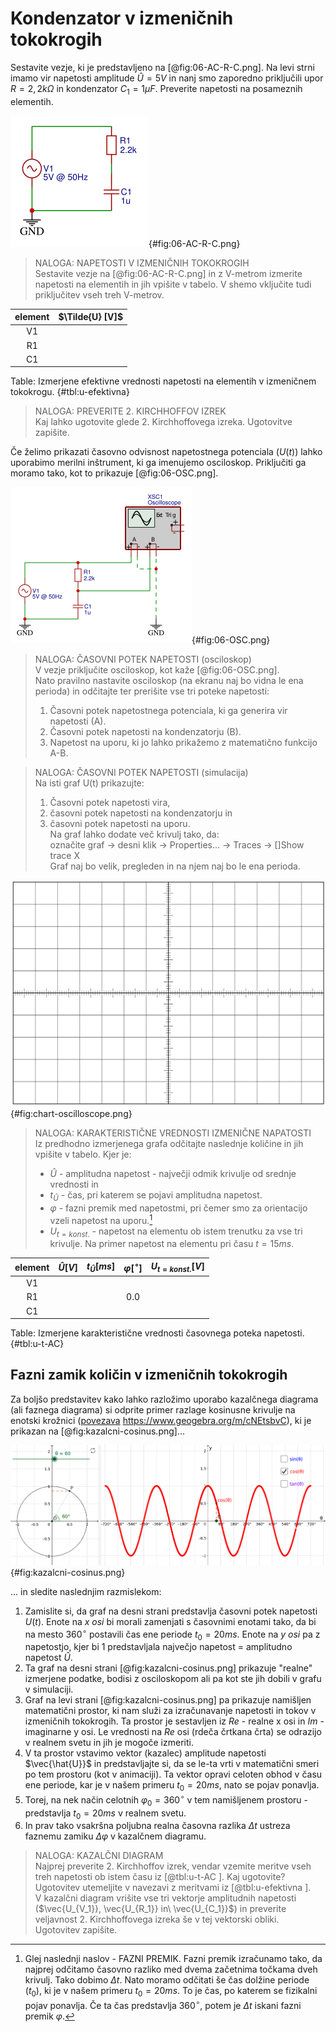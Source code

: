 # Kondenzator v izmeničnih tokokrogih

Sestavite vezje, ki je predstavljeno na [@fig:06-AC-R-C.png]. Na levi strni imamo vir napetosti amplitude $\hat{U} = 5 V$ in nanj smo zaporedno priključili upor $R = 2,2 k\Omega$ in kondenzator $C_1 = 1 \mu F$. Preverite napetosti na posameznih elementih.

![Shema priključitve zaporedne vezave upora in kondenzatorja na izmenični vir napetosti.](./slike/06-AC-R-C.png){#fig:06-AC-R-C.png}

> NALOGA: NAPETOSTI V IZMENIČNIH TOKOKROGIH  
> Sestavite vezje na [@fig:06-AC-R-C.png] in z V-metrom izmerite napetosti na elementih in jih vpišite v tabelo. V shemo vključite tudi priključitev vseh treh V-metrov.

| element | $\Tilde{U} [V]$ |
|:-------:|-----------------|
|    V1   |                 |
|    R1   |                 |
|    C1   |                 |
Table: Izmerjene efektivne vrednosti napetosti na elementih v izmeničnem tokokrogu. {#tbl:u-efektivna}

> NALOGA: PREVERITE 2. KIRCHHOFFOV IZREK  
> Kaj lahko ugotovite glede 2. Kirchhoffovega izreka. Ugotovitve zapišite.

Če želimo prikazati časovno odvisnost napetostnega potenciala ($U(t)$) lahko uporabimo merilni inštrument, ki ga imenujemo osciloskop. Priključiti ga moramo tako, kot to prikazuje [@fig:06-OSC.png].

![Priključitev osciloskopa v vezje.](./slike/06-OSC.png){#fig:06-OSC.png}

> NALOGA: ČASOVNI POTEK NAPETOSTI (osciloskop)  
> V vezje priključite osciloskop, kot kaže [@fig:06-OSC.png].  
> Nato pravilno nastavite osciloskop (na ekranu naj bo vidna le ena perioda) in odčitajte ter prerišite vse tri poteke napetosti:  
> 1. Časovni potek napetostnega potenciala, ki ga generira vir napetosti (A).  
> 2. Časovni potek napetosti na kondenzatorju (B).  
> 3. Napetost na uporu, ki jo lahko prikažemo z matematično funkcijo A-B.  

> NALOGA: ČASOVNI POTEK NAPETOSTI (simulacija)  
> Na isti graf U(t) prikazujte:  
> 1. Časovni potek napetosti vira,  
> 2. časovni potek napetosti na kondenzatorju in  
> 3. časovni potek napetosti na uporu.  
> Na graf lahko dodate več krivulj tako, da:  
> označite graf -> desni klik -> Properties... -> Traces -> []Show trace X  
> Graf naj bo velik, pregleden in na njem naj bo le ena perioda.

![Graf čarovne odvisnosti napetosti vira, napetosti na uporu in na kondenzatorju.](./slike/chart-oscilloscope.png){#fig:chart-oscilloscope.png}

> NALOGA: KARAKTERISTIČNE VREDNOSTI IZMENIČNE NAPATOSTI  
> Iz predhodno izmerjenega grafa odčitajte naslednje količine in jih vpišite v tabelo. Kjer je:  
> - $\hat{U}$ - amplitudna napetost - največji odmik krivulje od srednje vrednosti in  
> - $t_{\hat{U}}$ - čas, pri katerem se pojavi amplitudna napetost.  
> - $\varphi$ - fazni premik med napetostmi, pri čemer smo za orientacijo vzeli napetost na uporu.[^1]  
> - $U_{t=konst.}$ - napetost na elementu ob istem trenutku za vse tri krivulje. Na primer napetost na elementu pri času $t=15ms$.

[^1]: Glej naslednji naslov - FAZNI PREMIK. Fazni premik izračunamo tako, da najprej odčitamo časovno razliko med dvema začetnima točkama dveh krivulj. Tako dobimo $\Delta t$. Nato moramo odčitati še čas dolžine periode ($t_0$), ki je v našem primeru $t_0=20ms$. To je čas, po katerem se fizikalni pojav ponavlja. Če ta čas predstavlja $360^{\circ}$, potem je $\Delta t$ iskani fazni premik $\varphi$.

| element | $\hat{U} [V]$ | $t_{\hat{U}} [ms]$ | $\varphi[^{\circ}]$ | $U_{t=konst.}[V]$ |
|:-------:|---------------|--------------------|:-------------------:|-------------------|
|    V1   |               |                    |                     |                   |
|    R1   |               |                    |         0.0         |                   |
|    C1   |               |                    |                     |                   |
Table: Izmerjene karakteristične vrednosti časovnega poteka napetosti. {#tbl:u-t-AC}

## Fazni zamik količin v izmeničnih tokokrogih

Za boljšo predstavitev kako lahko razložimo uporabo kazalčnega diagrama (ali faznega diagrama) si odprite primer razlage kosinusne krivulje na enotski krožnici ([povezava]( https://www.geogebra.org/m/cNEtsbvC ) https://www.geogebra.org/m/cNEtsbvC), ki je prikazan na [@fig:kazalcni-cosinus.png]...

![Razlaga kosinusne krivulje na enotski krožnici.](./slike/06-kazalcni-cosinus.png){#fig:kazalcni-cosinus.png}

... in sledite naslednjim razmislekom:

1. Zamislite si, da graf na desni strani predstavlja časovni potek napetosti $U(t)$. Enote na $x\ osi$ bi morali zamenjati s časovnimi enotami tako, da bi na mesto $360^{\circ}$ postavili čas ene periode $t_0=20ms$. Enote na $y\ osi$ pa z napetostjo, kjer bi 1 predstavljala največjo napetost = amplitudno napetost $\hat{U}$.
2. Ta graf na desni strani [@fig:kazalcni-cosinus.png] prikazuje "realne" izmerjene podatke, bodisi z osciloskopom ali pa kot ste jih dobili v grafu v simulaciji.
3. Graf na levi strani [@fig:kazalcni-cosinus.png] pa prikazuje namišljen matematični prostor, ki nam služi za izračunavanje napetosti in tokov v izmeničnih tokokrogih. Ta prostor je sestavljen iz $Re$ - realne x osi in $Im$ - imaginarne y osi. Le vrednosti na $Re$ osi (rdeča črtkana črta) se odrazijo v realnem svetu in jih je mogoče izmeriti.
4. V ta prostor vstavimo vektor (kazalec) amplitude napetosti $\vec{\hat{U}}$ in predstavljajte si, da se le-ta vrti v matematični smeri po tem prostoru (kot v animaciji). Ta vektor opravi celoten obhod v času ene periode, kar je v našem primeru $t_0=20ms$, nato se pojav ponavlja.
5. Torej, na nek način celotnih $\varphi_0=360^{\circ}$ v tem namišljenem prostoru - predstavlja $t_0=20ms$ v realnem svetu.
6. In prav tako vsakršna poljubna realna časovna razlika $\Delta t$ ustreza faznemu zamiku $\Delta \varphi$ v kazalčnem diagramu.

> NALOGA: KAZALČNI DIAGRAM  
> Najprej preverite 2. Kirchhoffov izrek, vendar vzemite meritve vseh treh napetosti ob istem času iz [@tbl:u-t-AC ]. Kaj ugotovite? Ugotovitev utemeljite v navezavi z meritvami iz [@tbl:u-efektivna ].  
> V kazalčni diagram vrišite vse tri vektorje amplitudnih napetosti ($\vec{U_{V_1}}, \vec{U_{R_1}} in\ \vec{U_{C_1}}$) in preverite veljavnost 2. Kirchhoffovega izreka še v tej vektorski obliki. Ugotovitev zapišite.

